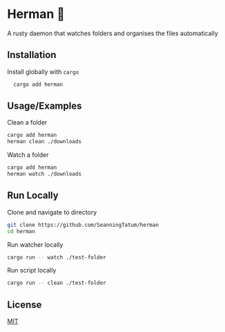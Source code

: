 # Herman 🦀

A rusty daemon that watches folders and organises the files automatically

## Installation

Install globally with `cargo`

```bash
  cargo add herman
```
    
## Usage/Examples

Clean a folder

```bash
cargo add herman
herman clean ./downloads
```

Watch a folder

```bash
cargo add herman
herman watch ./downloads
```

## Run Locally

Clone and navigate to directory

```bash
git clone https://github.com/SeanningTatum/herman
cd herman
```

Run watcher locally

```bash
cargo run -- watch ./test-folder
```
Run script locally

```bash
cargo run -- clean ./test-folder
```

## License

[MIT](./LICENSE.txt)


